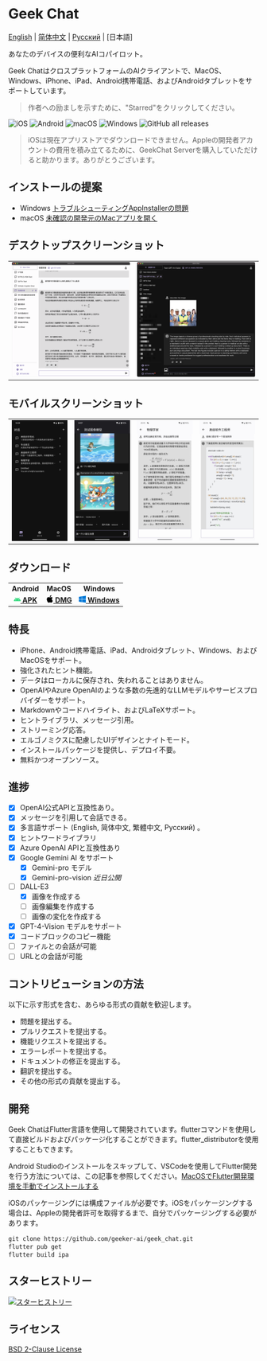 # Geek Chat

[English](../README.md) | [简体中文](./README_CN.md) | [Русский](./README_RU.md) | [日本語]

あなたのデバイスの便利なAIコパイロット。

Geek ChatはクロスプラットフォームのAIクライアントで、MacOS、Windows、iPhone、iPad、Android携帯電話、およびAndroidタブレットをサポートしています。

> 作者への励ましを示すために、"Starred"をクリックしてください。

![iOS](https://img.shields.io/badge/-iOS-black?style=flat-square&logo=apple&logoColor=white) ![Android](https://img.shields.io/badge/-Android-black?style=flat-square&logo=android&logoColor=white) ![macOS](https://img.shields.io/badge/-macOS-black?style=flat-square&logo=apple&logoColor=white) ![Windows](https://img.shields.io/badge/-Windows-black?style=flat-square&logo=windows&logoColor=white) ![GitHub all releases](https://img.shields.io/github/downloads/geeker-ai/geek_chat/total)

> iOSは現在アプリストアでダウンロードできません。Appleの開発者アカウントの費用を積み立てるために、GeekChat Serverを購入していただけると助かります。ありがとうございます。

## インストールの提案
- Windows [トラブルシューティングAppInstallerの問題](https://learn.microsoft.com/zh-cn/windows/msix/app-installer/troubleshoot-appinstaller-issues)
- macOS [未確認の開発元のMacアプリを開く](https://support.apple.com/zh-cn/guide/mac-help/mh40616/mac)

## デスクトップスクリーンショット

<table>
  <tr>
    <td>
      <img src='../assets/screenshots/screenshot1.png' />
    </td>
    <td>
      <img src='../assets/screenshots/screenshot2.png' />
    </td>
  </tr>
</table>

## モバイルスクリーンショット

<table>
  <tr style="height: 40px">
    <td>
      <img src='../assets/screenshots/screenshot3.jpeg' />
    </td>
    <td>
      <img src='../assets/screenshots/screenshot4.jpeg' />
    </td>
    <td>
      <img src='../assets/screenshots/screenshot5.jpeg' />
    </td>
    <td>
      <img src='../assets/screenshots/screenshot6.jpeg' />
    </td>
  </tr>
</table>

## ダウンロード

<table>
  <tr>
    <td style="text-align:center"><b>Android</b></td>
    <td style="text-align:center"><b>MacOS</b></td>
    <td style="text-align:center"><b>Windows</b></td>
  </tr>
  <tr style="text-align: center">
    <td>
      <a href='https://github.com/geeker-ai/geek_chat/releases'>
        <img src='../assets/android-color.svg' style="height:14px; width: 14px" />
        <b>APK</b>
      </a>
    </td>
    <td>
      <a href='https://github.com/geeker-ai/geek_chat/releases'>
        <img src='../assets/apple-color.svg' style="height:15px; width: 15px" />
        <b>DMG</b>
      </a>
    </td>
    <td>
      <a href='https://github.com/geeker-ai/geek_chat/releases'>
        <img src='../assets/windows10-color.svg' style="height:14px; width: 14px" />
        <b>Windows</b>
      </a>
    </td>
  </tr>
</table>

## 特長

- iPhone、Android携帯電話、iPad、Androidタブレット、Windows、およびMacOSをサポート。
- 強化されたヒント機能。
- データはローカルに保存され、失われることはありません。
- OpenAIやAzure OpenAIのような多数の先進的なLLMモデルやサービスプロバイダーをサポート。
- Markdownやコードハイライト、およびLaTeXサポート。
- ヒントライブラリ、メッセージ引用。
- ストリーミング応答。
- エルゴノミクスに配慮したUIデザインとナイトモード。
- インストールパッケージを提供し、デプロイ不要。
- 無料かつオープンソース。

## 進捗

- [x] OpenAI公式APIと互換性あり。
- [x] メッセージを引用して会話できる。
- [x] 多言語サポート (English, 简体中文, 繁體中文, Русский) 。
- [x] ヒントワードライブラリ
- [x] Azure OpenAI APIと互換性あり
- [x] Google Gemini AI をサポート
  - [x] Gemini-pro モデル
  - [x] Gemini-pro-vision *近日公開*
- [ ] DALL-E3
  - [x] 画像を作成する
  - [ ] 画像編集を作成する
  - [ ] 画像の変化を作成する
- [x] GPT-4-Vision モデルをサポート
- [x] コードブロックのコピー機能
- [ ] ファイルとの会話が可能
- [ ] URLとの会話が可能

## コントリビューションの方法

以下に示す形式を含む、あらゆる形式の貢献を歓迎します。

- 問題を提出する。
- プルリクエストを提出する。
- 機能リクエストを提出する。
- エラーレポートを提出する。
- ドキュメントの修正を提出する。
- 翻訳を提出する。
- その他の形式の貢献を提出する。

## 開発

Geek ChatはFlutter言語を使用して開発されています。flutterコマンドを使用して直接ビルドおよびパッケージ化することができます。flutter_distributorを使用することもできます。

Android Studioのインストールをスキップして、VSCodeを使用してFlutter開発を行う方法については、この記事を参照してください。[MacOSでFlutter開発環境を手動でインストールする](https://macgeeker.com/devnotes/macos-flutter/)

iOSのパッケージングには構成ファイルが必要です。iOSをパッケージングする場合は、Appleの開発者許可を取得するまで、自分でパッケージングする必要があります。

```
git clone https://github.com/geeker-ai/geek_chat.git
flutter pub get
flutter build ipa
```

## スターヒストリー

[![スターヒストリー](https://api.star-history.com/svg?repos=geeker-ai/geek_chat&type=Date)](https://star-history.com/#geeker-ai/geek_chat&Date)

## ライセンス
[BSD 2-Clause License](./LICENSE)